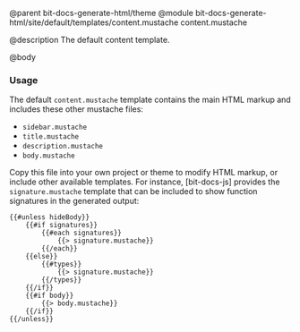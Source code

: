 @parent bit-docs-generate-html/theme
@module bit-docs-generate-html/site/default/templates/content.mustache content.mustache

@description The default content template.

@body

### Usage

The default `content.mustache` template contains the main HTML markup and
includes these other mustache files:

- `sidebar.mustache`
- `title.mustache`
- `description.mustache`
- `body.mustache`

Copy this file into your own project or theme to modify HTML markup, or
include other available templates. For instance, [bit-docs-js] provides the
`signature.mustache` template that can be included to show function
signatures in the generated output:

```
{{#unless hideBody}}
    {{#if signatures}}
        {{#each signatures}}
            {{> signature.mustache}}
        {{/each}}
    {{else}}
        {{#types}}
            {{> signature.mustache}}
        {{/types}}
    {{/if}}
    {{#if body}}
        {{> body.mustache}}
    {{/if}}
{{/unless}}
```
